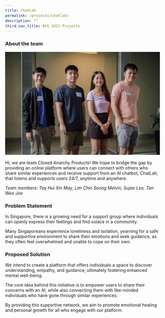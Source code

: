```yaml
---
title: ChatLah
permalink: /projects/chatlah/
description: ""
third_nav_title: BFG 2023 Projects
---
```

### About the team

![](/images/closed%20anarchy%20products%20large.jpeg)

Hi, we are team Closed Anarchy Products! We hope to bridge the gap by providing an online platform where users can connect with others who share similar experiences and receive support from an AI chatbot, ChatLah, that listens and supports users 24/7, anytime and anywhere.

*Team members: Tay Hui Xin May, Lim Chin Seong Melvin, Sujae Lee, Tan Wee Joe*
 
### Problem Statement

In Singapore, there is a growing need for a support group where individuals can openly express their feelings and find solace in a community. 

Many Singaporeans experience loneliness and isolation, yearning for a safe and supportive environment to share their emotions and seek guidance, as they often feel overwhelmed and unable to cope on their own.

### Proposed Solution

We intend to create a platform that offers individuals a space to discover understanding, empathy, and guidance, ultimately fostering enhanced mental well-being. 

The core idea behind this initiative is to empower users to share their concerns with an AI, while also connecting them with like-minded individuals who have gone through similar experiences.

By providing this supportive network, we aim to promote emotional healing and personal growth for all who engage with our platform.
